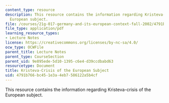```yaml
---
content_type: resource
description: This resource contains the information regarding Kristeva-crisis of the
  European subject.
file: /courses/21g-017-germany-and-its-european-context-fall-2002/4791b766bc451e3a4eb7586122a5b4cf_MIT21G_017F02_lec_6_2.pdf
file_type: application/pdf
learning_resource_types:
- Lecture Notes
license: https://creativecommons.org/licenses/by-nc-sa/4.0/
ocw_type: OCWFile
parent_title: Lecture Notes
parent_type: CourseSection
parent_uid: 9e895ede-5d10-1395-c6e4-d39ccdbabd63
resourcetype: Document
title: Kristeva-Crisis of the European Subject
uid: 4791b766-bc45-1e3a-4eb7-586122a5b4cf
---
```

This resource contains the information regarding Kristeva-crisis of the European subject.